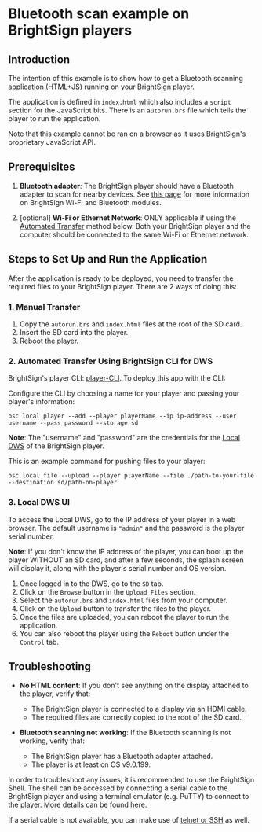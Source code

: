 # Bluetooth scan example on BrightSign players

## Introduction

The intention of this example is to show how to get a Bluetooth scanning application (HTML+JS) running on your BrightSign player.

The application is defined in `index.html` which also includes a `script` section for the JavaScript bits. There is an `autorun.brs` file which tells the player to run the application.

Note that this example cannot be ran on a browser as it uses BrightSign's proprietary JavaScript API.

## Prerequisites

1. **Bluetooth adapter**: The BrightSign player should have a Bluetooth adapter to scan for nearby devices. See [this page](https://www.brightsign.biz/wp-content/uploads/2023/04/Wifi-Modules-Bluetooth-Datasheet.pdf) for more information on BrightSign Wi-Fi and Bluetooth modules.

2. [optional] **Wi-Fi or Ethernet Network**: ONLY applicable if using the [Automated Transfer](#2-automated-transfer-using-brightsign-cli-for-dws) method below. Both your BrightSign player and the computer should be connected to the same Wi-Fi or Ethernet network.

## Steps to Set Up and Run the Application

After the application is ready to be deployed, you need to transfer the required files to your BrightSign player. There are 2 ways of doing this:

### 1. Manual Transfer
1. Copy the `autorun.brs` and `index.html` files at the root of the SD card.
2. Insert the SD card into the player.
3. Reboot the player.

### 2. Automated Transfer Using BrightSign CLI for DWS
BrightSign's player CLI: [player-CLI](https://www.npmjs.com/package/@brightsign/bsc). To deploy this app with the CLI:

Configure the CLI by choosing a name for your player and passing your player's information:

`bsc local player --add --player playerName --ip ip-address --user username --pass password --storage sd`

**Note**: The "username" and "password" are the credentials for the [Local DWS](#3-local-dws-ui) of the BrightSign player.

This is an example command for pushing files to your player:

`bsc local file --upload --player playerName --file ./path-to-your-file --destination sd/path-on-player`

### 3. Local DWS UI
To access the Local DWS, go to the IP address of your player in a web browser. The default username is `"admin"` and the password is the player serial number.

**Note**: If you don't know the IP address of the player, you can boot up the player WITHOUT an SD card, and after a few seconds, the splash screen will display it, along with the player's serial number and OS version.

1. Once logged in to the DWS, go to the `SD` tab.
2. Click on the `Browse` button in the `Upload Files` section.
3. Select the `autorun.brs` and `index.html` files from your computer.
4. Click on the `Upload` button to transfer the files to the player.
5. Once the files are uploaded, you can reboot the player to run the application.
6. You can also reboot the player using the `Reboot` button under the `Control` tab.

## Troubleshooting

- **No HTML content**: If you don't see anything on the display attached to the player, verify that:
  - The BrightSign player is connected to a display via an HDMI cable.
  - The required files are correctly copied to the root of the SD card.

- **Bluetooth scanning not working**: If the Bluetooth scanning is not working, verify that:
  - The BrightSign player has a Bluetooth adapter attached.
  - The player is at least on OS v9.0.199.

In order to troubleshoot any issues, it is recommended to use the BrightSign Shell. The shell can be accessed by connecting a serial cable to the BrightSign player and using a terminal emulator (e.g. PuTTY) to connect to the player. More details can be found [here](https://docs.brightsign.biz/space/DOC/1988100153/BrightSign+Shell). 

If a serial cable is not available, you can make use of [telnet or SSH](https://docs.brightsign.biz/space/DOC/370673607/Telnet+and+SSH) as well.